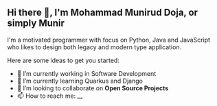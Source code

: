 ## Hi there 👋, I'm Mohammad Munirud Doja, or simply Munir
I'm a motivated programmer with focus on Python, Java and JavaScript who likes to design both legacy and modern type application.

Here are some ideas to get you started:

- 🔭 I’m currently working in Software Development
- 🌱 I’m currently learning Quarkus and Django
- 👯 I’m looking to collaborate on **Open Source Projects**
- 📫 How to reach me: [...](https://www.linkedin.com/in/mmdoja/)
